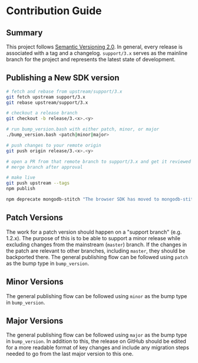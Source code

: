 # Contribution Guide

## Summary

This project follows [Semantic Versioning 2.0](https://semver.org/). In general, every release is associated with a tag and a changelog. `support/3.x` serves as the mainline branch for the project and represents the latest state of development.

## Publishing a New SDK version

```bash
# fetch and rebase from upstream/support/3.x
git fetch upstream support/3.x
git rebase upstream/support/3.x

# checkout a release branch
git checkout -b release/3.<x>.<y>

# run bump_version.bash with either patch, minor, or major
./bump_version.bash <patch|minor|major>

# push changes to your remote origin
git push origin release/3.<x>.<y>

# open a PR from that remote branch to support/3.x and get it reviewed
# merge branch after approval

# make live
git push upstream --tags
npm publish

npm deprecate mongodb-stitch "The browser SDK has moved to mongodb-stitch-browser-sdk, and the Node.js SDK has moved to mongodb-stitch-server-sdk"
```

## Patch Versions

The work for a patch version should happen on a "support branch" (e.g. 1.2.x). The purpose of this is to be able to support a minor release while excluding changes from the mainstream (`master`) branch. If the changes in the patch are relevant to other branches, including `master`, they should be backported there. The general publishing flow can be followed using `patch` as the bump type in `bump_version`.

## Minor Versions

The general publishing flow can be followed using `minor` as the bump type in `bump_version`.

## Major Versions

The general publishing flow can be followed using `major` as the bump type in `bump_version`. In addition to this, the release on GitHub should be edited for a more readable format of key changes and include any migration steps needed to go from the last major version to this one.
